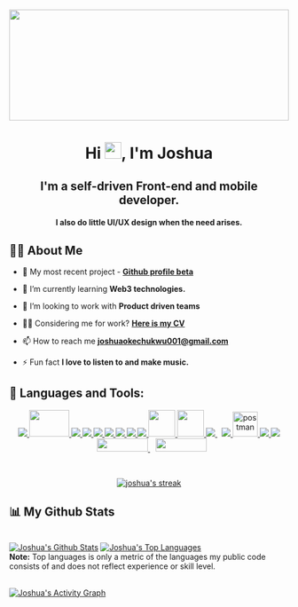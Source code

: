 <img width="100%" src="https://res.cloudinary.com/parallaxcloudinary/image/upload/v1648759001/dev_dyvkvb.svg" height="200px" style="margin-top: 20px" />

<h1 align="center">Hi <img src="https://raw.githubusercontent.com/MartinHeinz/MartinHeinz/master/wave.gif" width="30px">, I'm Joshua</h1>
<h2 align="center">I'm a self-driven Front-end and mobile developer.</h2> 
<h4 align="center">I also do little UI/UX design when the need arises.</h4>



## 🙋‍♂️ About Me

- 🔭 My most recent project - **[Github profile beta](https://github-profile-beta.vercel.app/profile)**

- 🌱 I’m currently learning **Web3 technologies.**

- 👯 I’m looking to work with **Product driven teams**

- 👨‍💻 Considering me for work? **[Here is my CV](https://docs.google.com/document/d/12qws590d02_3DApvAMRVuzN6qGSXCOt47SPw5bgicWc/edit?usp=sharing)**

- 📫 How to reach me **[joshuaokechukwu001@gmail.com](joshuaokechukwu001@gmail.com)**

- ⚡ Fun fact **I love to listen to and make music.**


## 🚀 Languages and Tools:

<p align="center">
    <a href="https://reactjs.org/" target="_blank"> <img src="https://img.icons8.com/color/48/000000/react-native.png"/> </a>
    <a href="https://nextjs.org/" target="_blank"> <img src="https://res.cloudinary.com/parallaxcloudinary/image/upload/v1648763861/download-removebg-preview_nzuwau.png" width="72" height="48" style="object-fit: contain"/> </a>
    <a href="https://vuejs.org/" target="_blank"> <img src="https://img.icons8.com/color/48/000000/vue-js.png"/> </a>
    <a href="https://nuxtjs.org/" target="_blank"> <img src="https://img.icons8.com/external-tal-revivo-shadow-tal-revivo/48/000000/external-nuxt-js-a-free-and-open-source-web-application-framework-logo-shadow-tal-revivo.png"/> </a>
    <a href="https://developer.mozilla.org/en-US/docs/Web/JavaScript" target="_blank"> <img src="https://img.icons8.com/color/48/000000/javascript.png"/> </a>
    <a href="https://www.typescriptlang.org/" target="_blank"> <img src="https://img.icons8.com/color/48/000000/typescript.png"/> </a>
    <a href="https://www.w3.org/html/" target="_blank"> <img src="https://img.icons8.com/color/48/000000/html-5.png"/> </a> 
    <a href="https://www.w3schools.com/css/" target="_blank"> <img src="https://img.icons8.com/color/48/000000/css3.png"/> </a> 
    <a href="https://getbootstrap.com" target="_blank"> <img src="https://img.icons8.com/color/48/000000/bootstrap.png"/> </a>
    <a href="https://tailwindcss.com/" target="_blank"> <img src="https://res.cloudinary.com/parallaxcloudinary/image/upload/v1648763437/tailwind_dp5tjo.png" width="48"/> </a>
    <a href="https://www.framer.com/motion/" target="_blank"> <img src="https://res.cloudinary.com/parallaxcloudinary/image/upload/v1648764651/motion_nhc3gp.png" width="48"/> </a>
    <a style="padding-right:8px;" href="https://nodejs.org" target="_blank"> <img src="https://img.icons8.com/color/48/000000/nodejs.png"/> </a>
    <a href="https://firebase.google.com/" target="_blank"> <img src="https://img.icons8.com/color/48/000000/firebase.png"/> </a> 
    <a href="https://postman.com" target="_blank"> <img src="https://www.vectorlogo.zone/logos/getpostman/getpostman-icon.svg" alt="postman" width="45" height="45"/> </a>   
    <a href="https://git-scm.com/" target="_blank"> <img src="https://img.icons8.com/color/48/000000/git.png"/> </a>
    <a href="https://redux.js.org" target="_blank"> <img src="https://img.icons8.com/color/48/000000/redux.png"/> </a>
    <a href="https://strapi.io/" target="_blank"> <img src="https://res.cloudinary.com/parallaxcloudinary/image/upload/v1648764099/strapi_tfp49u.png" width="92" height="24" style="object-fit: contain; margin-left: 10px"/> </a>
    <a href="https://www.sanity.io/" target="_blank"> <img src="https://res.cloudinary.com/parallaxcloudinary/image/upload/v1648764325/sanity_cvsgcz.png" width="92" height="24" style="object-fit: contain; margin-left: 10px"/> </a>
</p>

<!-- [![React Badge](https://img.shields.io/badge/-React-61DBFB?style=for-the-badge&labelColor=black&logo=react&logoColor=61DBFB)](#)  [![Javascript Badge](https://img.shields.io/badge/-Javascript-F0DB4F?style=for-the-badge&labelColor=black&logo=javascript&logoColor=F0DB4F)](#) [![Typescript Badge](https://img.shields.io/badge/-Typescript-007acc?style=for-the-badge&labelColor=black&logo=typescript&logoColor=007acc)](#) [![Nodejs Badge](https://img.shields.io/badge/-Nodejs-3C873A?style=for-the-badge&labelColor=black&logo=node.js&logoColor=3C873A)](#) [![GraphQL Badge](https://img.shields.io/badge/-GraphQl-e535ab?style=for-the-badge&labelColor=black&logo=node.js&logoColor=e535ab)](#) -->
<br/>

<p align="center">
    <a href="https://github.com/Parallax18/github-readme-streak-stats">
        <img title="🔥 Get streak stats for your profile at git.io/streak-stats" alt="joshua's streak" src="https://github-readme-streak-stats.herokuapp.com/?user=Parallax18&theme=black-ice&hide_border=true&stroke=0000&background=060A0CD0"/>
    </a>
</p>

## 📊 My Github Stats

  <br/>
    <a href="https://github.com/Parallax18/github-readme-stats"><img alt="Joshua's Github Stats" src="https://github-readme-stats.vercel.app/api?username=Parallax18&show_icons=true&count_private=true&theme=react&hide_border=true&bg_color=0D1117" /></a>
  <a href="https://github.com/Parallax18/github-readme-stats"><img alt="Joshua's Top Languages" src="https://github-readme-stats.vercel.app/api/top-langs/?username=Parallax18&langs_count=10&count_private=true&layout=compact&theme=react&hide_border=true&bg_color=0D1117" /></a>
  <br/>
  <b>Note:</b> Top languages is only a metric of the languages my public code consists of and does not reflect experience or skill level.


<br/>
<br/>

<a href="https://github.com/SubhamRaoniar28/github-readme-activity-graph"><img alt="Joshua's Activity Graph" src="https://activity-graph.herokuapp.com/graph?username=Parallax18&bg_color=0D1117&color=5BCDEC&line=5BCDEC&point=FFFFFF&hide_border=true" /></a>

<br/>
<br/>




